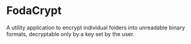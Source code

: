 # FodaCrypt
A utility application to encrypt individual folders into unreadable binary formats, decryptable only by a key set by the user.
